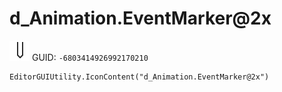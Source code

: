 # d_Animation.EventMarker@2x
![](/img/d_Animation.EventMarker@2x.png)
GUID: `-6803414926992170210`
```
EditorGUIUtility.IconContent("d_Animation.EventMarker@2x")
```
